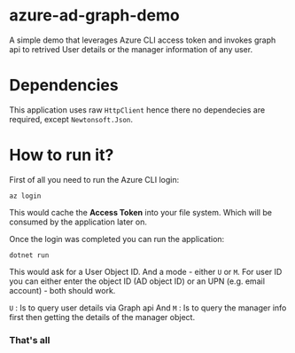 

# azure-ad-graph-demo

A simple demo that leverages Azure CLI access token and invokes graph api to retrived User details or the manager information of any user.


# Dependencies

This application uses raw ```HttpClient``` hence there no dependecies are required, except ```Newtonsoft.Json```.

# How to run it?

First of all you need to run the Azure CLI login:

```
az login
```

This would cache the **Access Token** into your file system. Which will be consumed by the application later on.

Once the login was completed you can run the application:

```
dotnet run
```

This would ask for a User Object ID. And a mode - either ```U``` or ```M```.
For user ID you can either enter the object ID (AD object ID) or an UPN (e.g. email account) - both should work.

```U``` : Is to query user details via Graph api
And 
```M``` : Is to query the manager info first then getting the details of the manager object.

### That's all